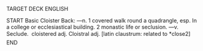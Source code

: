 TARGET DECK
ENGLISH

START
Basic
Cloister
Back: —n. 1 covered walk round a quadrangle, esp. In a college or ecclesiastical building. 2 monastic life or seclusion. —v. Seclude.  cloistered adj. Cloistral adj. [latin claustrum: related to *close2]
END
